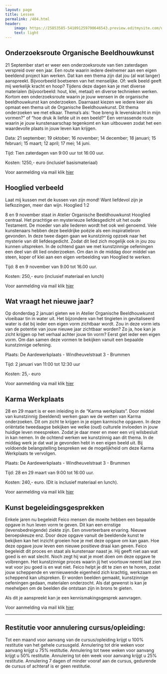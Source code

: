 ```yaml
---
layout: page
title: Lessen
permalink: /404.html
header:
    image: https://25853585-541091259790646543.preview.editmysite.com/uploads/2/5/8/5/25853585/lessen-4-kopie_orig.jpg
    text: light
---
```







## Onderzoeksroute Organische Beeldhouwkunst

21 September start er weer een onderzoeksroute van tien
zaterdagen verspreid over een jaar. Een route waarin iedere
deelnemer aan een eigen beeldend project kan werken. Dat kan
een thema zijn dat jou (al wat langer) aanspreekt. Bijvoorbeeld
boetseren van het menselijke. Of: welk beeld geeft mij werkelijk
kracht en hoop? Tijdens deze dagen kan je met diverse materialen
(bijvoorbeeld: hout, klei, metaal) en diverse technieken werken.
Kortom een onderzoeksroute waarin je jouw wensen in de
organische beeldhouwkunst kan onderzoeken. Daarnaast kiezen
we iedere keer als opmaat een thema uit de Organische
Beeldhouwkunst. Dit thema onderzoeken we met elkaar. Thema’s
als: “hoe breng ik levenskracht in mijn vormen?” of “hoe druk ik
liefde uit in een beeld?“
Een verrassende route waarin je jouw kunstenaarschap tegenkomt
en kan uitbouwen zodat het een waardevolle plaats in jouw leven
kan krijgen.

Data: 21 september; 19 oktober; 16 november; 14 december;
18 januari; 15 februari; 15 maart; 12 april; 17 mei; 14 juni.

Tijd: Tien zaterdagen van 9:00 uur tot 16:00 uur.

Kosten: 1250,- euro (inclusief basismateriaal)

Voor aanmelding via mail klik [hier](contact.md)


## Hooglied verbeeld

Laat mij kussen met de kussen van zijn mond!
Want liefdevol zijn je liefkozingen, meer dan wijn.
Hooglied 1:2

8 en 9 november staat in Atelier Organische Beeldhouwkunst
Hooglied centraal. Het prachtige en mysterieuze liefdesgedicht uit
het oude Testament. De moeder van alle liederen wordt het ook
wel genoemd. Vele kunstenaars hebben deze beeldrijke poëzie als
een inspiratiebron gevonden. In deze twee dagen gaan we
kunstzinnig opzoek naar het mysterie van dit liefdesgedicht. Zodat
dit lied zich mogelijk ook in jou zou kunnen uitspreken.
In de ochtend gaan we met kunstzinnige oefeningen een deel van
dit lied onderzoeken. Om dan in de middag door middel van
steen, koper of klei aan een eigen verbeelding van Hooglied te
werken.

Tijd: 8 en 9 november van 9.00 tot 16.00 uur.

Kosten: 250,- euro (inclusief materiaal en lunch)

Voor aanmelding via mail klik [hier](contact.md)


## Wat vraagt het nieuwe jaar?

Op donderdag 2 januari gieten we in Atelier Organische
Beeldhouwkunst vloeibaar tin in water uit.
Het bijzondere van het tingieten in gevitaliseerd water is dat
bij ieder een eigen vorm zichtbaar wordt. Zou in deze vorm
iets van de potentie van jouw nieuwe jaar zichtbaar worden?
Zo ja, hoe kan je zicht krijgen op het verhaal achter jouw tin
vorm?
Eerst giet ieder een eigen vorm. Om dan samen deze vormen
te bekijken vanuit een bepaalde kunstzinnige oefening.

Plaats: De Aardewerkplaats - Windheuvelstraat 3 - Brummen

Tijd: 2 januari van 11:00 tot 12:30 uur

Kosten: 25,- euro

Voor aanmelding via mail klik [hier](contact.md)

## Karma Werkplaats

28 en 29 maart is er een inleiding in de “Karma werkplaats”. Door
middel van kunstzinnig (beeldend) werken gaan we de wetten van
Karma onderzoeken. Dit om zicht te krijgen in je eigen karmische
opgaven.
In deze oriëntatie tweedaagse bekijken we welke (oud) culturele
invloeden in jouw huidige leven meespreken. Zodat je daar meer
en meer een vrij wilsbesluit in kan nemen.
In de ochtend werken we kunstzinnig aan dit thema. In de middag
werk je dat wat je gevonden hebt in een eigen beeld uit.
Bij voldoende belangstelling bespreken we de mogelijkheid om
deze Karma Werkplaats te vervolgen.

Plaats: De Aardewerkplaats - Windheuvelstraat 3 - Brummen

Tijd: 28 en 29 maart van 9:00 tot 16:00 uur.

Kosten: 240,- euro. (Dit is inclusief materiaal en lunch).

Voor aanmelding via mail klik [hier](contact.md)



## Kunst begeleidingsgesprekken

Enkele jaren nu begeleidt Feico mensen die moeite hebben een bepaalde opgave in hun leven vorm te geven. Dit kan een ernstige (levensbedreigende) ziekte zijn. Een onverteerbare ervaring. Nieuwe beroepskeuze enz.
Door deze opgave vanuit de beeldende kunst te bekijken kan het inzicht groeien hoe je met deze opgave om kan gaan. Hoe deze opgave jouw leven een nieuwe positieve draai kan geven.
Feico begeleidt dit proces en staat als kunstenaar naast je. Hij geeft niet aan wat goed is en wat slecht. Noch zegt hij wat je moet doen om deze opgave te volbrengen. Het kunstzinnige proces waarin jij het voortouw neemt laat zien wat voor jou goed is en wat niet. Feico helpt je dit te zien en te horen, zodat jouw scheppende en vernieuwende eigenheid zich krachtig, werkzaam en scheppend kan uitspreken.
Er worden beelden gemaakt, kunstzinnige oefeningen gedaan, materialen onderzocht. Als dat gewenst is kan je meehelpen om de beelden die ontstaan zijn in brons te gieten.

Als dit je aanspreekt kan je een kennismakingsgesprek aanvragen.

Voor aanmelding via mail klik [hier](contact.md)

_________

## Restitutie voor annulering cursus/opleiding:

Tot een maand voor aanvang van de cursus/opleiding krijgt u 100% restitutie van het gehele cursusgeld.
Annulering tot drie weken voor aanvang krijgt u 75% restitutie.
Annulering tot twee weken voor aanvang krijgt u 50% restitutie.
Annulering tot één week voor aanvang krijgt u 25% restitutie.
Annulering 7 dagen of minder vooraf aan de cursus, gedurende de cursus of achteraf is er geen restitutie.
